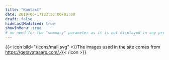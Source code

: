 ```yaml
---
title: "Kontakt"
date: 2019-06-17T23:53:00+01:00
draft: false
hideLastModified: true
showInMenu: true
# no need for the "summary" parameter as it is not displayed in any previews
---
```


{{< icon bild="/icons/mail.svg" >}}The images used in the site comes from https://getavataaars.com/.{{< /icon >}}
